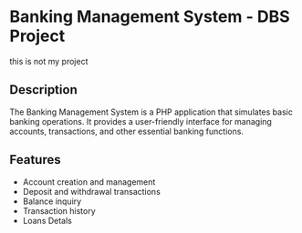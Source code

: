 # Banking Management System - DBS Project
this is not my project

## Description
The Banking Management System is a PHP application that simulates basic banking operations. It provides a user-friendly interface for managing accounts, transactions, and other essential banking functions.

## Features
- Account creation and management
- Deposit and withdrawal transactions
- Balance inquiry
- Transaction history
- Loans Detals
